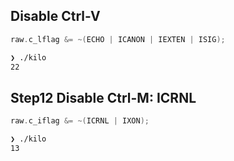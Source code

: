 ## Disable Ctrl-V

```c
raw.c_lflag &= ~(ECHO | ICANON | IEXTEN | ISIG);
```

```sh
❯ ./kilo
22
```

## Step12 Disable Ctrl-M: ICRNL

```c
raw.c_iflag &= ~(ICRNL | IXON);
```

```sh
❯ ./kilo
13
```
